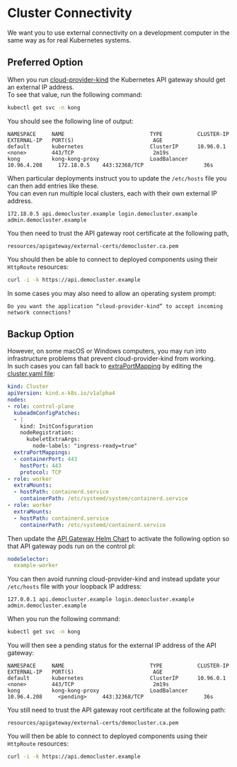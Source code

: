 # Cluster Connectivity

We want you to use external connectivity on a development computer in the same way as for real Kubernetes systems.

## Preferred Option

When you run [cloud-provider-kind](https://github.com/kubernetes-sigs/cloud-provider-kind) the Kubernetes API gateway should get an external IP address.\
To see that value, run the following command:

```bash
kubectl get svc -n kong
```

You should see the following line of output:

```text
NAMESPACE     NAME                           TYPE           CLUSTER-IP      EXTERNAL-IP   PORT(S)                         AGE
default       kubernetes                     ClusterIP      10.96.0.1       <none>        443/TCP                         2m19s
kong          kong-kong-proxy                LoadBalancer   10.96.4.208     172.18.0.5    443:32368/TCP                   36s
```

When particular deployments instruct you to update the `/etc/hosts` file you can then add entries like these.\
You can even run multiple local clusters, each with their own external IP address. 

```text
172.18.0.5 api.democluster.example login.democluster.example admin.democluster.example
```

You then need to trust the API gateway root certificate at the following path,

```text
resources/apigateway/external-certs/democluster.ca.pem
```

You should then be able to connect to deployed components using their `HttpRoute` resources:

```bash
curl -i -k https://api.democluster.example
```

In some cases you may also need to allow an operating system prompt:

```text
Do you want the application “cloud-provider-kind” to accept incoming network connections?
```

## Backup Option

However, on some macOS or Windows computers, you may run into infrastructure problems that prevent cloud-provider-kind from working.\
In such cases you can fall back to [extraPortMapping](https://kind.sigs.k8s.io/docs/user/ingress/#option-2-extraportmapping) by editing the [cluster.yaml file](../base/cluster.yaml):

```yaml
kind: Cluster
apiVersion: kind.x-k8s.io/v1alpha4
nodes:
- role: control-plane
  kubeadmConfigPatches:
  - |
    kind: InitConfiguration
    nodeRegistration:
      kubeletExtraArgs:
        node-labels: "ingress-ready=true"
  extraPortMappings:
  - containerPort: 443
    hostPort: 443
    protocol: TCP
- role: worker
  extraMounts:
  - hostPath: containerd.service
    containerPath: /etc/systemd/system/containerd.service
- role: worker
  extraMounts:
  - hostPath: containerd.service
    containerPath: /etc/systemd/containerd.service
```

Then update the [API Gateway Helm Chart](../apigateway/helm-values-template.yaml) to activate the following option so that API gateway pods run on the control pl:

```yaml
nodeSelector:
  example-worker
```

You can then avoid running cloud-provider-kind and instead update your `/etc/hosts` file with your loopback IP address:

```text
127.0.0.1 api.democluster.example login.democluster.example admin.democluster.example
```

When you run the following command:

```bash
kubectl get svc -n kong
```

You will then see a pending status for the external IP address of the API gateway:

```text
NAMESPACE     NAME                           TYPE           CLUSTER-IP      EXTERNAL-IP   PORT(S)                         AGE
default       kubernetes                     ClusterIP      10.96.0.1       <none>        443/TCP                         2m19s
kong          kong-kong-proxy                LoadBalancer   10.96.4.208     <pending>     443:32368/TCP                   36s
```

You still need to trust the API gateway root certificate at the following path:

```text
resources/apigateway/external-certs/democluster.ca.pem
```

You will then be able to connect to deployed components using their `HttpRoute` resources:

```bash
curl -i -k https://api.democluster.example
```
